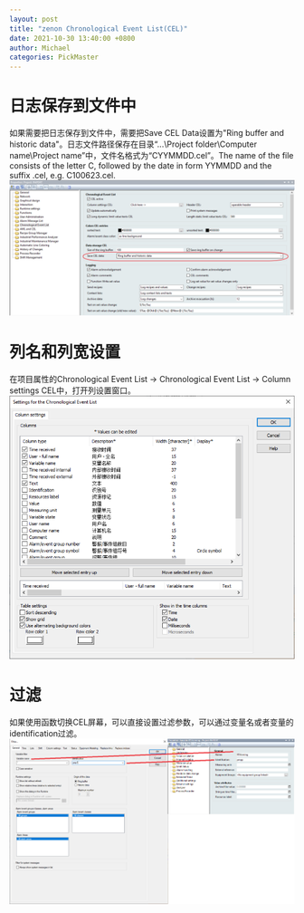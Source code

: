 ```yaml
---
layout: post
title: "zenon Chronological Event List(CEL)"
date: 2021-10-30 13:40:00 +0800
author: Michael
categories: PickMaster
---
```


# 日志保存到文件中
如果需要把日志保存到文件中，需要把Save CEL Data设置为"Ring buffer and historic data"。日志文件路径保存在目录“...\Project folder\Computer name\Project name”中，文件名格式为“CYYMMDD.cel”。The name of the file consists of the letter C, followed by the date in form YYMMDD and the suffix .cel, e.g. C100623.cel.   
![日志文件夹](/assets/pickmaster/datastorageCEL.png)  

# 列名和列宽设置
在项目属性的Chronological Event List -> Chronological Event List -> Column settings CEL中，打开列设置窗口。  
![日志文件夹](/assets/pickmaster/CELColumnSettings.png)  

# 过滤
如果使用函数切换CEL屏幕，可以直接设置过滤参数，可以通过变量名或者变量的identification过滤。  
![日志文件夹](/assets/pickmaster/CELFilter.png)  
